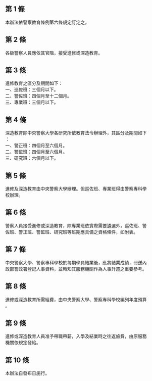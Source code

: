 第 1 條
-------
本辦法依警察教育條例第六條規定訂定之。

第 2 條
-------
各級警察人員應依其官階，接受進修或深造教育。

第 3 條
-------
進修教育之區分及期間如下：  
一、巡佐班：三個月以下。  
二、警佐班：四個月至十二個月。  
三、專業班：三個月以下。

第 4 條
-------
深造教育除中央警察大學各研究所依教育法令辦理外，其區分及期間如下  
：  
一、警正班：四個月至六個月。  
二、警監班：四個月至六個月。  
三、研究班：六個月以下。

第 5 條
-------
進修及深造教育由中央警察大學辦理。但巡佐班、專業班得由警察專科學  
校辦理。

第 6 條
-------
警察人員接受進修或深造教育，除專業班依實際需要遴選外，巡佐班、警  
佐班、警正班、警監班、研究班等班期應具備之資格條件，如附表。

第 7 條
-------
中央警察大學、警察專科學校於每期學員結業後，應將結業成績，冊送內  
政部警政署登記人事資料，並轉知其服務機關作為人事升遷之重要參考。

第 8 條
-------
進修或深造教育所需經費，由中央警察大學、警察專科學校編列年度預算  
。

第 9 條
-------
進修或深造教育人員准予帶職帶薪，入學及結業時之往返旅費，由原服務  
機關依規定發給。

第 10 條
--------
本辦法自發布日施行。

